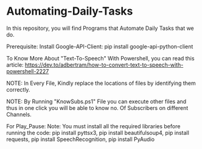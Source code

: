 # Automating-Daily-Tasks
In this repository, you will find Programs that Automate Daily Tasks that we do. 

Prerequisite:
Install Google-API-Client: pip install google-api-python-client

To Know More About "Text-To-Speech" With Powershell, you can read this article: https://dev.to/adbertram/how-to-convert-text-to-speech-with-powershell-2227

NOTE: In Every File, Kindly replace the locations of files by identifying them correctly. 

NOTE: By Running "KnowSubs.ps1" File you can execute other files and thus in one click you will be able to know no. Of Subscribers on different Channels.

For Play_Pause: Note: You must install all the required libraries before running the code:
pip install pyttsx3,
pip install beautifulsoup4,
pip install requests,
pip install SpeechRecognition,
pip install PyAudio
